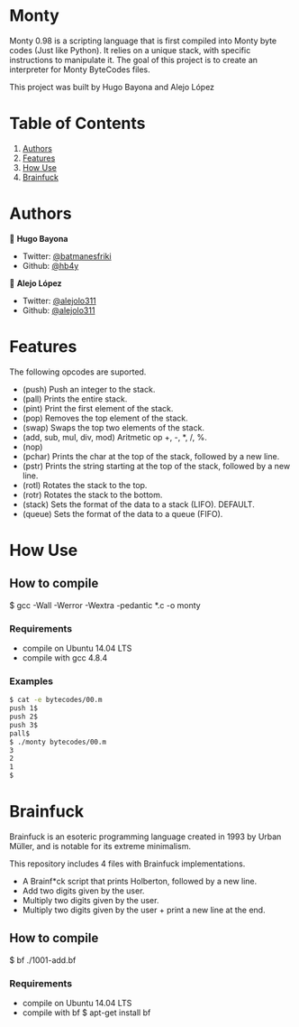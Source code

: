# Monty

Monty 0.98 is a scripting language that is first compiled into Monty byte codes (Just like Python). It relies on a unique stack, with specific instructions to manipulate it. The goal of this project is to create an interpreter for Monty ByteCodes files.

This project was built by Hugo Bayona and Alejo López

# Table of Contents
1. [Authors](#Authors)
2. [Features](#Features)
3. [How Use](#How-Use)
3. [Brainfuck](#Brainfuck)

# Authors
 👤 **Hugo Bayona**

- Twitter: [@batmanesfriki](https://twitter.com/batmanesfriki)
- Github: [@hb4y](https://github.com/hb4y)

👤 **Alejo López**

- Twitter: [@alejolo311](https://twitter.com/Alejolo311)
- Github: [@alejolo311](https://github.com/alejolo311)

# Features

The following opcodes are suported.

- (push)  Push an integer to the stack.
- (pall)  Prints the entire stack.
- (pint)  Print the first element of the stack.
- (pop)   Removes the top element of the stack.
- (swap)  Swaps the top two elements of the stack.
- (add,   sub, mul, div, mod) Aritmetic op +, -, *, /, %.
- (nop)
- (pchar) Prints the char at the top of the stack, followed by a new line.
- (pstr)  Prints the string starting at the top of the stack, followed by a new line.
- (rotl)  Rotates the stack to the top.
- (rotr)  Rotates the stack to the bottom.
- (stack) Sets the format of the data to a stack (LIFO). DEFAULT.
- (queue) Sets the format of the data to a queue (FIFO).

# How Use

## How to compile

$ gcc -Wall -Werror -Wextra -pedantic *.c -o monty

### Requirements

 - compile on Ubuntu 14.04 LTS
 - compile with gcc 4.8.4

### Examples
```bash
$ cat -e bytecodes/00.m
push 1$
push 2$
push 3$
pall$
$ ./monty bytecodes/00.m
3
2
1
$
```
# Brainfuck

Brainfuck is an esoteric programming language created in 1993 by Urban Müller, and is notable for its extreme minimalism.

This repository includes 4 files with Brainfuck implementations.

- A Brainf*ck script that prints Holberton, followed by a new line.
- Add two digits given by the user.
- Multiply two digits given by the user.
- Multiply two digits given by the user + print a new line at the end.

## How to compile

$ bf ./1001-add.bf

### Requirements

 - compile on Ubuntu 14.04 LTS
 - compile with bf
   $ apt-get install bf
